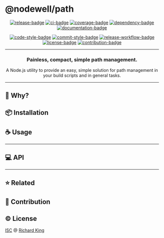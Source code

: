 # @nodewell/path

<!-- Badges - 1st row -->
<p align="center">
  <!-- NPM badge -->
  <a href="https://www.npmjs.com/package/@nodewell/path"><img src="https://img.shields.io/npm/v/@nodewell/path?color=brightgreen&style=flat-square" alt="release-badge"></a>
  <!-- CI badge -->
  <a href="https://github.com/nodewell/path/actions?query=workflow%3ACI"><img src="https://github.com/nodewell/path/workflows/CI/badge.svg?style=flat-square" alt="ci-badge"></a>
  <!-- Coverage badge -->
  <a href="https://codecov.io/gh/nodewell/path"><img src="https://img.shields.io/codecov/c/github/nodewell/path?style=flat-square" alt="coverage-badge"></a>
  <!-- Dependency badge -->
  <a href="https://david-dm.org/nodewell/path"><img src="https://img.shields.io/badge/dependabot-enabled-brightgreen.svg?style=flat-square" alt="dependency-badge"></a>
  <!-- Documentation badge -->
  <a href="https://github.com/nodewell/path/blob/master/doc/API.md"><img src="https://inch-ci.org/github/nodewell/path.svg?branch=master&style=flat-square" alt="documentation-badge"></a>
</p>

<!-- Badges - 2nd row -->
<p align="center">
  <!-- Code style badge -->
  <a href="https://standardjs.com"><img src="https://img.shields.io/badge/style-standardjs-f1d300.svg?style=flat-square" alt="code-style-badge"></a>
  <!-- Commit style badge -->
  <a href="https://commitizen.github.io/cz-cli"><img src="https://img.shields.io/badge/commit-commitizen-fe7d37.svg?style=flat-square" alt="commit-style-badge"></a>
  <!-- Release workflow badge -->
  <a href="https://semantic-release.gitbook.io/semantic-release"><img src="https://img.shields.io/badge/release-semantic--release-e10079.svg?style=flat-square" alt="release-workflow-badge"></a>
  <!-- License badge -->
  <a href="https://github.com/nodewell/path/blob/master/LICENSE.md"><img src="https://img.shields.io/badge/license-ISC-blue.svg?style=flat-square" alt="license-badge"></a>
  <!-- Contribution badge -->
  <a href="https://github.com/nodewell/path/blob/master/.github/CONTRIBUTING.md"><img src="https://img.shields.io/badge/PRs-welcome-brightgreen.svg?style=flat-square" alt="contribution-badge"></a>
</p>

---

<h3 align="center">
  Painless, compact, simple path management.
</h3>

<p align="center">
  A Node.js utility to provide an easy, simple solution for path management
  in your build scripts and in general tasks.
</p>

---

## :thinking: Why?

## :package: Installation

## :coffee: Usage

---

## :computer: API

<!--- <% api --->
<!--- api %> --->

---

## :star: Related

## :beers: Contribution

## :copyright: License

[ISC][url-license-doc] @ [Richard King](https://www.richrdkng.com)

  <!--- References ============================================================================ -->

  <!--- URLs -->
  [url-license-doc]: https://github.com/nodewell/path/blob/master/LICENSE.md
